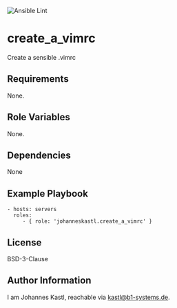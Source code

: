 ![Ansible Lint](https://github.com/johanneskastl/ansible-role-create_a_vimrc/workflows/Ansible%20Lint/badge.svg)

create_a_vimrc
=========

Create a sensible .vimrc

Requirements
------------

None.

Role Variables
--------------

None.

Dependencies
------------

None

Example Playbook
----------------

    - hosts: servers
      roles:
         - { role: 'johanneskastl.create_a_vimrc' }

License
-------

BSD-3-Clause

Author Information
------------------

I am Johannes Kastl, reachable via kastl@b1-systems.de.
